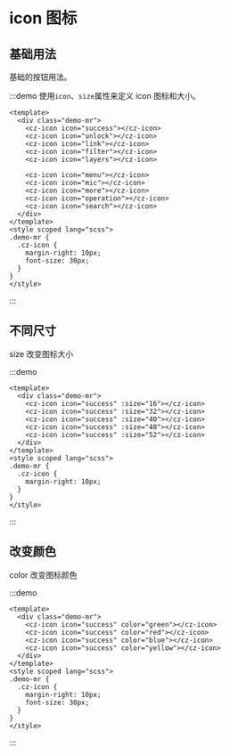 <!--
 * @Descripttion:
 * @version:
 * @Author: 十三
 * @Date: 2022-10-14 10:23:03
 * @LastEditors: 十三
 * @LastEditTime: 2022-10-17 18:36:34
-->

# icon 图标

## 基础用法

基础的按钮用法。

:::demo 使用`icon`、`size`属性来定义 icon 图标和大小。

```vue
<template>
  <div class="demo-mr">
    <cz-icon icon="success"></cz-icon>
    <cz-icon icon="unlock"></cz-icon>
    <cz-icon icon="link"></cz-icon>
    <cz-icon icon="filter"></cz-icon>
    <cz-icon icon="layers"></cz-icon>

    <cz-icon icon="menu"></cz-icon>
    <cz-icon icon="mic"></cz-icon>
    <cz-icon icon="more"></cz-icon>
    <cz-icon icon="operation"></cz-icon>
    <cz-icon icon="search"></cz-icon>
  </div>
</template>
<style scoped lang="scss">
.demo-mr {
  .cz-icon {
    margin-right: 10px;
    font-size: 30px;
  }
}
</style>
```

:::

## 不同尺寸

size 改变图标大小

:::demo

```vue
<template>
  <div class="demo-mr">
    <cz-icon icon="success" :size="16"></cz-icon>
    <cz-icon icon="success" :size="32"></cz-icon>
    <cz-icon icon="success" :size="40"></cz-icon>
    <cz-icon icon="success" :size="48"></cz-icon>
    <cz-icon icon="success" :size="52"></cz-icon>
  </div>
</template>
<style scoped lang="scss">
.demo-mr {
  .cz-icon {
    margin-right: 10px;
  }
}
</style>
```

:::

## 改变颜色

color 改变图标颜色

:::demo

```vue
<template>
  <div class="demo-mr">
    <cz-icon icon="success" color="green"></cz-icon>
    <cz-icon icon="success" color="red"></cz-icon>
    <cz-icon icon="success" color="blue"></cz-icon>
    <cz-icon icon="success" color="yellow"></cz-icon>
  </div>
</template>
<style scoped lang="scss">
.demo-mr {
  .cz-icon {
    margin-right: 10px;
    font-size: 30px;
  }
}
</style>
```

:::

